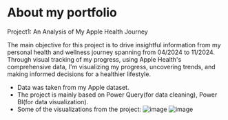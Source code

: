 # About my portfolio 

Project1: An Analysis of My Apple Health Journey

The main objective for this project is to drive insightful information from my personal health and wellness journey 
spanning from 04/2024 to 11/2024. Through visual tracking of my progress, using Apple Health's comprehensive data, I'm visualizing my progress, uncovering trends, and making informed decisions for a healthier lifestyle.
- Data was taken from my Apple dataset.
- The project is mainly based on Power Query(for data cleaning), Power BI(for data visualization).
- Some of the visualizations from the project: 
![image](https://github.com/user-attachments/assets/665368d9-58f4-4a9c-903d-d72ea0edd486)
![image](https://github.com/user-attachments/assets/c9193524-25f7-4b9a-9605-589a9c9bb74a)



